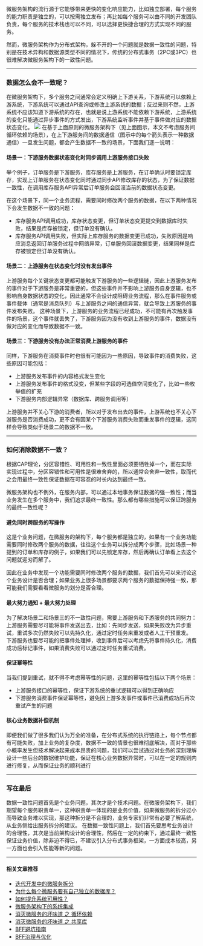 微服务架构的流行源于它能够带来更快的变化响应能力，比如独立部署，每个服务的能力职责是独立的，可以按需独立发布；再比如每个服务可以由不同的开发团队负责，每个服务的技术栈也可以不同，可以选择更快捷合理的方式实现不同的服务。

然而，微服务架构作为分布式架构，躲不开的一个问题就是数据一致性的问题，特别是在技术异构和数据源类型不同的情况下，传统的分布式事务（2PC或3PC）也很难解决微服务架构下的一致性问题。

----
### 数据怎么会不一致呢？
在微服务架构下，多个服务之间通常会定义明确上下游关系，下游系统可以依赖上游系统，下游系统可以通过API查询或修改上游系统的数据；反过来则不然，上游系统不应该知道下游系统的存在，也就是说上游系统不能依赖下游系统，上游系统的变化只能通过异步事件的方式发出，下游系统监听事件并基于事件做对应的数据状态变化。
![](https://i.typlog.com/maguangguang/8397005419_294649.png) 
在基于上面原则的微服务架构下（见上面图示，本文不考虑服务间循环依赖的场景），在上下游服务间的数据通信（图示中的每个箭头表示一种数据通信）一旦发生问题，都会产生数据不一致的场景，下面我们逐一说明：
#### 场景一：下游服务数据状态变化时同步调用上游服务接口失败
举个例子，订单服务是下游服务，库存服务是上游服务，在订单确认时要锁定库存，实现上订单服务在状态变化同时通过同步API修改库存的状态，为了保证数据一致性，在调用库存服务API异常后订单服务会回滚当前的数据状态变更。

在这个场景下，同一个业务流程，需要同时修改两个服务的数据，在以下两种情况下会发生数据不一致的问题：
- 库存服务API调用成功，库存状态变更，但订单状态变更提交到数据库时失败，结果是库存被锁定，但订单没有确认。
- 库存服务API调用失败，但实际上库存服务的数据变更已成功，失败原因是响应消息返回订单服务过程中网络异常，订单服务回滚数据变更，结果同样是库存被锁定但订单没有确认。
#### 场景二：上游服务在状态变化时没有发出事件
上游服务每个关键状态变更都可能触发下游服务的一些逻辑链，因此上游服务发布的事件对于下游服务是非常重要的，但这些事件并不影响上游服务自身逻辑，也不影响自身数据状态的变化，因此通常不会设计成阻碍业务流程，那么在事件服务或事件载体（通常是消息队列）与上游服务之间的通信异常，就会导致上游服务的事件发布失败。
这种场景下，上游服务的业务流程已经成功，不可能有再次触发事件的场景，这个事件就丢失了，下游服务因为没有收到上游服务的事件，数据没有做对应的变化而导致数据不一致。
#### 场景三：下游服务没有办法正常消费上游服务的事件
同样，下游服务在消费事件时也很有可能因为一些原因，导致事件的消费失败，这些原因可能包括：
- 上游服务发布事件的内容格式发生变化
- 上游服务发布事件的格式没变，但某些字段的可选值空间变化了，比如一些枚举值的扩充
- 下游服务内部逻辑异常（数据库、跨服务调用等）

上游服务并不关心下游的消费者，所以对于发布出去的事件，上游系统也不关心下游服务是否消费成功，更不会有因某个下游服务消费失败而重发事件的逻辑，这同样会导致类似于场景二的数据不一致。

----
### 如何消除数据不一致？
根据CAP理论，分区容错性、可用性和一致性里面必须要牺牲掉一个，而在实际实现过程中，分区容错性和可用性是很难舍弃的，所以通常会舍弃一致性，取而代之会用最终一致性保证数据在可容忍的时长内达到最终一致。

微服务架构也不例外，在服务内部，可以通过本地事务保证数据的强一致性；而当业务发生在多个服务中，我们追求最终一致性。那么都有哪些措施可以保证跨服务的最终一致性呢？
#### 避免同时跨服务的写操作
这是个业务问题，在微服务的架构下，每个服务都是独立的，如果有一个业务功能需要同时修改两个服务的数据，往往这个业务可以拆分成两个步骤，比如场景一种提到的订单和库存的例子，如果我们可以先锁定库存，然后再确认订单看上去这个问题就迎刃而解了。

因此在业务中发现一个功能需要同时修改两个服务的数据，我们首先可以来讨论这个业务设计是否合理；如果业务上很多场景都要求两个服务的数据保持强一致，那可能我们需要看看微服务的划分是否合理。
#### 最大努力通知 + 最大努力处理
为了解决场景二和场景三的不一致性问题，需要上游服务和下游服务的共同努力：
上游服务需要尽可能将事件发送出去，比如：先同步发送，如果失败改为异步重试，重试多次仍然失败可以先持久化，通过定时任务来重发或者人工干预重发。
下游服务也要尽可能的把事件处理掉，收到事件后可以考虑先将事件持久化，消费成功后标记事件，如果消费失败可以通过定时任务重试消费。
####  保证幂等性
当我们提到重试，就不得不考虑幂等性的问题，这里的幂等性包括以下两个场景：
- 上游服务接口的幂等性，保证下游系统的重试逻辑可以得到正确响应
- 下游服务消费事件保证幂等性，避免因上游多发事件或事件已消费成功后再次重试产生的问题
#### 核心业务数据补偿机制
即便我们做了很多我们认为万全的准备，在分布式系统的执行链路上，每个节点都有可能失败，加上业务的复杂度，数据不一致的情景也很难彻底解决，而对于那些小概率发生但技术解决起来成本昂贵的问题，我们可以尝试通过对业务的深刻理解设计一些后台的数据维护功能，保证在核心业务数据异常时，可以在一定的规则内进行修复，从而保证业务的顺利进行

----
### 写在最后
数据一致性问题首先是个业务问题，其次才是个技术问题。在微服务架构下，我们期望每个服务职责单一，这种职责单一体现的是业务价值，如果微服务的拆分过小而导致业务难以实现，那这种拆分是不合理的，业务专家们非常有必要了解系统，从业务侧给出服务拆分的建议。
在数据一致性问题上，我们首先要思考业务设计的合理性，其次是当前架构设计的合理性，然后在一定的约束下，通过最终一致性保证业务价值，除非迫不得已，不建议引入分布式事务框架，一方面成本较高，另一方面也会引入性能等新的问题。


----
#### 相关文章推荐
- [迭代开发中的微服务拆分](/services-split-in-iterative-development)
- [为什么每个微服务要有自己独立的数据库？](/why-mircroservice-need-independent-database)
- [如何提升系统可用性？](/how-to-improve-system-availability)
- [微服务架构下的系统集成](/services-integration)
- [消灭微服务的坏味道 之 循环依赖](/eliminate-cyclic-dependency)
- [消灭微服务的坏味道 之 共享库](/how-to-deal-with-shared-library)
- [BFF避坑指南](/backend-for-frontend)
- [BFF治理与优化](/bff-governance)